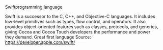 Swiftprogramming language

Swift is a successor to the C, C++, and Objective-C languages. It includes low-level primitives such as types, flow control, and operators. It also provides object-oriented features such as classes, protocols, and generics, giving Cocoa and Cocoa Touch developers the performance and power they demand. Great first language
Source: https://developer.apple.com/swift/